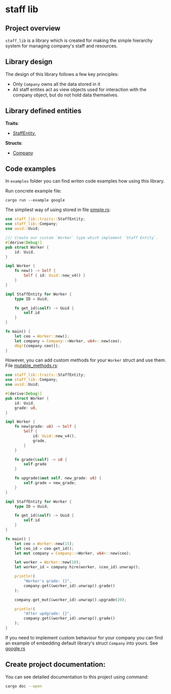 # staff lib
## Project overview
`staff_lib` is a library which is created for making the simple hierarchy system for managing company's staff and resources.

## Library design
The design of this library follows a few key principles:
- Only `Company` owns all the data stored in it
- All staff entites act as view objects used for interaction with the company object, but do not hold data themselves.

## Library defined entities
**Traits**:
- [StaffEntity](./src/traits.rs), 

**Structs**:
- [Company](./src/company.rs)


## Code examples

In `examples` folder you can find writen code examples how using this library.

Run concrete example file:

```
cargo run --example google
```

The simpliest way of using stored in file [simple.rs](./examples/simple.rs):
```rust
use staff_lib::traits::StaffEntity;
use staff_lib::Company;
use uuid::Uuid;

/// Create our custom `Worker` type which implement `Staff Entity`.
#[derive(Debug)]
pub struct Worker {
    id: Uuid,
}

impl Worker {
    fn new() -> Self {
        Self { id: Uuid::new_v4() }
    }
}

impl StaffEntity for Worker {
    type ID = Uuid;

    fn get_id(&self) -> Uuid {
        self.id
    }
}

fn main() {
    let ceo = Worker::new();
    let company = Company::<Worker, u64>::new(ceo);
    dbg!(company.ceo());
}
```

However, you can add custom methods for your `Worker` struct and use them. File [mutable_methods.rs](./examples/mutable_methods.rs):
```rust
use staff_lib::traits::StaffEntity;
use staff_lib::Company;
use uuid::Uuid;

#[derive(Debug)]
pub struct Worker {
    id: Uuid,
    grade: u8,
}

impl Worker {
    fn new(grade: u8) -> Self {
        Self {
            id: Uuid::new_v4(),
            grade,
        }
    }

    fn grade(&self) -> u8 {
        self.grade
    }

    fn upgrade(&mut self, new_grade: u8) {
        self.grade = new_grade;
    }
}

impl StaffEntity for Worker {
    type ID = Uuid;

    fn get_id(&self) -> Uuid {
        self.id
    }
}

fn main() {
    let ceo = Worker::new(15);
    let ceo_id = ceo.get_id();
    let mut company = Company::<Worker, u64>::new(ceo);

    let worker = Worker::new(10);
    let worker_id = company.hire(worker, &ceo_id).unwrap();

    println!(
        "Worker's grade: {}",
        company.get(&worker_id).unwrap().grade()
    );

    company.get_mut(&worker_id).unwrap().upgrade(20);

    println!(
        "After updgrade: {}",
        company.get(&worker_id).unwrap().grade()
    );
}
```

If you need to implement custom behaviour for your company you can find an example of embedding default library's struct `Company` into yours. See [google.rs](./examples/google.rs) 


## Create project documentation:
You can see detailed documentation to this project using command:
```bash
cargo doc --open
```


